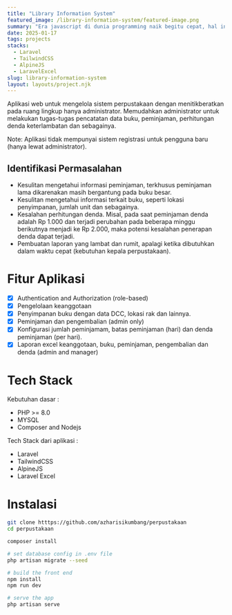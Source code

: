 ```yaml
---
title: "Library Information System"
featured_image: /library-information-system/featured-image.png
summary: "Era javascript di dunia programming naik begitu cepat, hal ini ditandai dengan munculnya berbagai produk yang menjadikan javascript sebagai…"
date: 2025-01-17
tags: projects
stacks:
  - Laravel
  - TailwindCSS
  - AlpineJS
  - LaravelExcel
slug: library-information-system
layout: layouts/project.njk
---
```


Aplikasi web untuk mengelola sistem perpustakaan dengan menitikberatkan pada ruang lingkup hanya administrator. Memudahkan administrator untuk melakukan tugas-tugas pencatatan data buku, peminjaman, perhitungan denda keterlambatan dan sebagainya. 

Note: Aplikasi tidak mempunyai sistem registrasi untuk pengguna baru (hanya lewat administrator).

## Identifikasi Permasalahan

- Kesulitan mengetahui informasi peminjaman, terkhusus peminjaman lama dikarenakan masih bergantung pada buku besar.
- Kesulitan mengetahui informasi terkait buku, seperti lokasi penyimpanan, jumlah unit dan sebagainya.
- Kesalahan perhitungan denda. Misal, pada saat peminjaman denda adalah Rp 1.000 dan terjadi perubahan pada beberapa minggu berikutnya menjadi ke Rp 2.000, maka potensi kesalahan penerapan denda dapat terjadi.
- Pembuatan laporan yang lambat dan rumit, apalagi ketika dibutuhkan dalam waktu cepat (kebutuhan kepala perpustakaan).

# Fitur Aplikasi
- [x] Authentication and Authorization (role-based)
- [x] Pengelolaan keanggotaan
- [x] Penyimpanan buku dengan data DCC, lokasi rak dan lainnya.
- [x] Peminjaman dan pengembalian (admin only)
- [x] Konfigurasi jumlah peminjamam, batas peminjaman (hari) dan denda peminjaman (per hari).
- [x] Laporan excel keanggotaan, buku, peminjaman, pengembalian dan denda (admin and manager)

# Tech Stack

Kebutuhan dasar :
- PHP >= 8.0
- MYSQL
- Composer and Nodejs

Tech Stack dari aplikasi :
- Laravel
- TailwindCSS 
- AlpineJS
- Laravel Excel

# Instalasi

```bash
git clone htttps://github.com/azharisikumbang/perpustakaan
cd perpustakaan

composer install 

# set database config in .env file
php artisan migrate --seed

# build the front end
npm install 
npm run dev

# serve the app
php artisan serve

```


